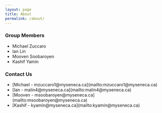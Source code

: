 ```yaml
---
layout: page
title: About
permalink: /about/
---
```


### Group Members

<ul>
<li>Michael Zuccaro</li>
<li>Ian Lin</li>
<li>Mooven Soobaroyen</li>
<li>Kashif Yamin</li>
</ul>

### Contact Us

<ul>
<li>[Michael - mzuccaro1@myseneca.ca](mailto:mzuccaro1@myseneca.ca)</li>
<li>[Ian - malin4@myseneca.ca](mailto:malin4@myseneca.ca)</li>
<li>[Mooven - msoobaroyen@myseneca.ca](mailto:msoobaroyen@myseneca.ca)</li>
<li>[Kashif - kyamin@myseneca.ca](mailto:kyamin@myseneca.ca)</li>
</ul>
